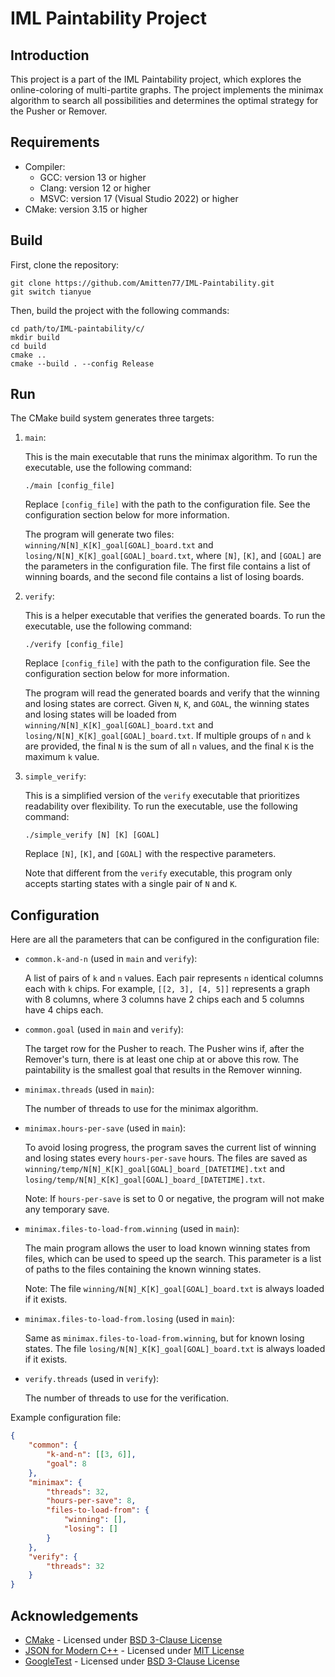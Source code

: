 # IML Paintability Project

## Introduction
This project is a part of the IML Paintability project, which explores the online-coloring of multi-partite graphs.
The project implements the minimax algorithm to search all possibilities and determines the optimal strategy for the Pusher or Remover.

## Requirements
- Compiler:
  - GCC: version 13 or higher
  - Clang: version 12 or higher
  - MSVC: version 17 (Visual Studio 2022) or higher
- CMake: version 3.15 or higher

## Build
First, clone the repository:
```shell
git clone https://github.com/Amitten77/IML-Paintability.git
git switch tianyue
```
Then, build the project with the following commands:
```shell
cd path/to/IML-paintability/c/
mkdir build
cd build
cmake ..
cmake --build . --config Release
```

## Run
The CMake build system generates three targets:

1. `main`:

    This is the main executable that runs the minimax algorithm.
    To run the executable, use the following command:
    ```shell
    ./main [config_file]
    ```
    Replace `[config_file]` with the path to the configuration file.
    See the configuration section below for more information.

    The program will generate two files: `winning/N[N]_K[K]_goal[GOAL]_board.txt` and `losing/N[N]_K[K]_goal[GOAL]_board.txt`,
    where `[N]`, `[K]`, and `[GOAL]` are the parameters in the configuration file.
    The first file contains a list of winning boards, and the second file contains a list of losing boards.

2. `verify`:

    This is a helper executable that verifies the generated boards.
    To run the executable, use the following command:
    ```shell
    ./verify [config_file]
    ```
    Replace `[config_file]` with the path to the configuration file.
    See the configuration section below for more information.

    The program will read the generated boards and verify that the winning and losing states are correct.
    Given `N`, `K`, and `GOAL`, the winning states and losing states will be loaded from `winning/N[N]_K[K]_goal[GOAL]_board.txt` and `losing/N[N]_K[K]_goal[GOAL]_board.txt`.
    If multiple groups of `n` and `k` are provided, the final `N` is the sum of all `n` values, and the final `K` is the maximum `k` value.

3. `simple_verify`:

    This is a simplified version of the `verify` executable that prioritizes readability over flexibility.
    To run the executable, use the following command:
    ```shell
    ./simple_verify [N] [K] [GOAL]
    ```
    Replace `[N]`, `[K]`, and `[GOAL]` with the respective parameters.

    Note that different from the `verify` executable, this program only accepts starting states with a single pair of `N` and `K`.

## Configuration
Here are all the parameters that can be configured in the configuration file:
- `common.k-and-n` (used in `main` and `verify`):

    A list of pairs of `k` and `n` values. Each pair represents `n` identical columns each with `k` chips.
    For example, `[[2, 3], [4, 5]]` represents a graph with 8 columns, where 3 columns have 2 chips each and 5 columns have 4 chips each.

- `common.goal` (used in `main` and `verify`):

    The target row for the Pusher to reach. The Pusher wins if, after the Remover's turn, there is at least one chip at or above this row.
    The paintability is the smallest goal that results in the Remover winning.

- `minimax.threads` (used in `main`):

    The number of threads to use for the minimax algorithm.

- `minimax.hours-per-save` (used in `main`):

    To avoid losing progress, the program saves the current list of winning and losing states every `hours-per-save` hours.
    The files are saved as `winning/temp/N[N]_K[K]_goal[GOAL]_board_[DATETIME].txt` and `losing/temp/N[N]_K[K]_goal[GOAL]_board_[DATETIME].txt`.

    Note: If `hours-per-save` is set to 0 or negative, the program will not make any temporary save.

- `minimax.files-to-load-from.winning` (used in `main`):

    The main program allows the user to load known winning states from files, which can be used to speed up the search.
    This parameter is a list of paths to the files containing the known winning states.

    Note: The file `winning/N[N]_K[K]_goal[GOAL]_board.txt` is always loaded if it exists.

- `minimax.files-to-load-from.losing` (used in `main`):

    Same as `minimax.files-to-load-from.winning`, but for known losing states. The file `losing/N[N]_K[K]_goal[GOAL]_board.txt` is always loaded if it exists.

- `verify.threads` (used in `verify`):

    The number of threads to use for the verification.

Example configuration file:
```json
{
    "common": {
        "k-and-n": [[3, 6]],
        "goal": 8
    },
    "minimax": {
        "threads": 32,
        "hours-per-save": 8,
        "files-to-load-from": {
            "winning": [],
            "losing": []
        }
    },
    "verify": {
        "threads": 32
    }
}
```

## Acknowledgements
- [CMake](https://cmake.org/) - Licensed under [BSD 3-Clause License](https://cmake.org/licensing/)
- [JSON for Modern C++](https://json.nlohmann.me/) - Licensed under [MIT License](https://json.nlohmann.me/home/license/)
- [GoogleTest](https://google.github.io/googletest) - Licensed under [BSD 3-Clause License](https://github.com/google/googletest/blob/main/LICENSE)
